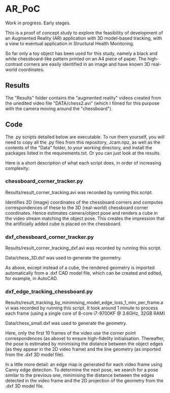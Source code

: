 # AR_PoC

Work in progress. Early stages.

This is a proof of concept study to explore the feasibility of development of an Augmented Reality (AR) application with 3D model-based tracking, with a view to eventual application in Structural Health Monitoring.

So far only a toy object has been used for this study, namely a black and white chessboard-like pattern printed on an A4 piece of paper. The high-contrast corners are easily identified in an image and have known 3D real-world coordinates.


## Results

The "Results" folder contains the "augmented reality" videos created from the unedited video file "DATA/chess2.avi" (which I filmed for this purpose with the camera moving around the "chessboard").


## Code

The .py scripts detailed below are executable. To run them yourself, you will need to copy all the .py files from this repository, Jcam.npz, as well as the contents of the "Data" folder, to your working directory, and install the packages listed in the requirements.txt. Or you can just look at the results.

Here is a short description of what each script does, in order of increasing complexity:


### chessboard_corner_tracker.py

Results/result_corner_tracking.avi was recorded by running this script.

Identifies 2D (image) coordinates of the chessboard corners and computes correspondences of these to the 3D (real-world) chessboard corner coordinates. Hence estimates camera/object pose and renders a cube in the video stream matching the object pose. This creates the impression that the artificially added cube is placed on the chessboard.


### dxf_chessboard_corner_tracker.py

Results/result_corner_tracking_dxf.avi was recorded by running this script.

Data/chess_3D.dxf was used to generate the geometry.

As above, except instead of a cube, the rendered geometry is imported automatically from a .dxf CAD model file, which can be created and edited, for example, in AutoCAD.


### dxf_edge_tracking_chessboard.py

Results/result_tracking_by_minimising_model_edge_loss_1_min_per_frame.avi was recorded by running this script. It took around 1 minute to process each frame (using a single core of 8-core i7-9700KF @ 3.6GHz, 32GB RAM)

Data/chess_small.dxf was used to generate the geometry.

Here, only the first 10 frames of the video use the corner point correspondences (as above) to ensure high-fidelity initialisation. Thereafter, the pose is estimated by minimising the distance between the object edges (as they appear in the 2D video frame) and the line geometry (as imported from the .dxf 3D model file).

In a little more detail: an edge map is generated for each video frame using Canny edge detection. To determine the next pose, we search for a pose similar to the previous one, minimising the distance between the edges detected in the video frame and the 2D projection of the geometry from the .dxf 3D model file.

